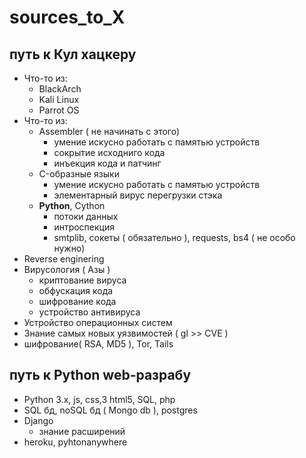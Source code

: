
# sources_to_X

## путь к Кул хацкеру
 - Что-то из:
	- BlackArch
	- Kali Linux
	- Parrot OS
 - Что-то из:
	- Assembler ( не начинать с этого)
		-  умение искусно работать с памятью устройств
		- сокрытие исходниго кода
		- инъекция кода и патчинг
	- C-образные языки
		- умение искусно работать с памятью устройств
		- элементарный вирус перегрузки стэка
	- **Python**, Cython
		- потоки данных
		- интроспекция
		- smtplib, сокеты ( обязательно ), requests, bs4 ( не особо нужно)
 - Reverse enginering
 - Вирусология ( Азы )
 	- криптование вируса
	- обфускация кода
	- шифрование кода
	- устройство антивируса
 - Устройство операционных систем
 - Знание самых новых уязвимостей ( gl >> CVE )
 - шифрование( RSA, MD5 ), Tor, Tails
## путь к Python web-разрабу
 - Python 3.x, js, css,3 html5, SQL, php
 - SQL бд, noSQL бд ( Mongo db ), postgres
 - Django
	 - знание расширений
- heroku, pyhtonanywhere

 

